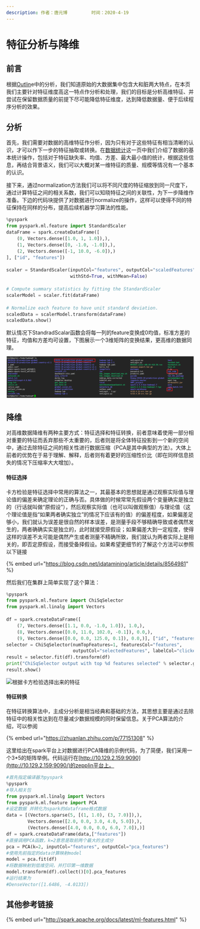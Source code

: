 ```yaml
---
description: 作者：唐元博         时间：2020-4-19
---
```


# 特征分析与降维

## 前言

根据[Outlin](outline.md)e中的分析，我们知道原始的大数据集中包含大和脏两大特点，在本页我们主要针对特征维度高这一特点作分析和处理，我们的目标是分析高维特征、并尝试在保留数据质量的前提下尽可能降低特征维度，达到降低数据量、便于后续程序分析的效果。

## 分析

首先，我们需要对数据的高维特征作分析，因为只有对于这些特征有相当清晰的认识，才可以作下一步的特征抽取或转换。在[数据统计](shu-ju-yu-chu-li-zhi-tong-ji-fen-xi.md)这一页中我们介绍了数据的基本统计操作，包括对于特征缺失率、均值、方差、最大最小值的统计，根据这些信息，再结合背景语义，我们可以大概对某一维特征的质量、规模等情况有一个基本的认识。

接下来，通过normalization方法我们可以将不同尺度的特征缩放到同一尺度下，通过计算特征之间的相关系数，我们可以知晓特征之间的关联性，为下一步降维作准备。下边的代码块提供了对数据进行normalize的操作，这样可以使得不同的特征保持在同样的分布，提高后续机器学习算法的性能。

```python
%pyspark
from pyspark.ml.feature import StandardScaler
dataFrame = spark.createDataFrame([
    (0, Vectors.dense([1.0, 1, 1.0]),),
    (1, Vectors.dense([0, -1.0, -1.0]),),
    (2, Vectors.dense([-1, 10.0, -6.0]),)
], ["id", "features"])

scaler = StandardScaler(inputCol="features", outputCol="scaledFeatures",
                        withStd=True, withMean=False)

# Compute summary statistics by fitting the StandardScaler
scalerModel = scaler.fit(dataFrame)

# Normalize each feature to have unit standard deviation.
scaledData = scalerModel.transform(dataFrame)
scaledData.show()
```

默认情况下StandradScalar函数会将每一列的feature变换成0均值，标准方差的特征，均值和方差均可设置，下图展示一个3维矩阵的变换结果，更高维的数据同理。

![&#x5BF9;&#x7279;&#x5F81;&#x8FDB;&#x884C;&#x6807;&#x51C6;&#x5316;](../.gitbook/assets/image%20%282%29.png)

## 降维

对高维数据降维有两种主要方式：特征选择和特征转换，前者意味着使用一部分相对重要的特征而丢弃那些不太重要的，后者则是将全体特征投影到一个新的空间中，通过去除特征之间的相关性进行数据压缩（PCA是其中典型的方法）。大体上前者的优势在于易于理解、解释，后者则有着更好的压缩性价比（即在同样信息损失的情况下压缩率大大增加）。

#### 特征选择

卡方检验是特征选择中常用的算法之一，其最基本的思想就是通过观察实际值与理论值的偏差来确定理论的正确与否。具体做的时候常常先假设两个变量确实是独立的（行话就叫做“原假设”），然后观察实际值（也可以叫做观察值）与理论值（这个理论值是指“如果两者确实独立”的情况下应该有的值）的偏差程度，如果偏差足够小，我们就认为误差是很自然的样本误差，是测量手段不够精确导致或者偶然发生的，两者确确实实是独立的，此时就接受原假设；如果偏差大到一定程度，使得这样的误差不太可能是偶然产生或者测量不精确所致，我们就认为两者实际上是相关的，即否定原假设，而接受备择假设。如果希望更细节的了解这个方法可以参照以下链接

{% embed url="https://blog.csdn.net/idatamining/article/details/8564981" %}

然后我们在集群上简单实现了这个算法：

```python
%pyspark
from pyspark.ml.feature import ChiSqSelector
from pyspark.ml.linalg import Vectors

df = spark.createDataFrame([
    (7, Vectors.dense([1.1, 0.0, -1.0, 1.0]), 1.0,),
    (8, Vectors.dense([0.0, 11.0, 102.0, -0.1]), 0.0,),
    (9, Vectors.dense([0.0, 0.0, 125.0, 0.1]), 0.0,)], ["id", "features", "clicked"])
selector = ChiSqSelector(numTopFeatures=1, featuresCol="features",
                         outputCol="selectedFeatures", labelCol="clicked")
result = selector.fit(df).transform(df)
print("ChiSqSelector output with top %d features selected" % selector.getNumTopFeatures())
result.show()
```

![&#x6839;&#x636E;&#x5361;&#x65B9;&#x68C0;&#x9A8C;&#x9009;&#x62E9;&#x51FA;&#x6765;&#x7684;&#x7279;&#x5F81;](../.gitbook/assets/image%20%2830%29.png)

#### 特征转换

在特征转换算法中，主成分分析是相当经典和基础的方法，其思想主要是通过去除特征中的相关性达到在尽量减少数据规模的同时保留信息。关于PCA算法的介绍，可以参阅

{% embed url="https://zhuanlan.zhihu.com/p/77151308" %}



这里给出在spark平台上对数据进行PCA降维的示例代码，为了简便，我们采用一个3\*5的矩阵举例。代码运行在[http://10.129.2.159:9090](http://10.129.2.159:9090/)的zepplin平台上。

```python
#首先指定编译器为pyspark
%pyspark 
#导入相关包
from pyspark.ml.linalg import Vectors 
from pyspark.ml.feature import PCA 
#设定数据 并转化为spark的dataframe格式数据
data = [(Vectors.sparse(5, [(1, 1.0), (3, 7.0)]),), 
        Vectors.dense([2.0, 0.0, 3.0, 4.0, 5.0]),), 
        (Vectors.dense([4.0, 0.0, 0.0, 6.0, 7.0]),)] 
df = spark.createDataFrame(data,["features"]) 
#直接调用PCA函数，k=2意思是取前两个最大的主成分
pca = PCA(k=2, inputCol="features", outputCol="pca_features") 
#使用先前指定的data计算映射model
model = pca.fit(df) 
#将数据映射到低维空间，并打印第一维数据
model.transform(df).collect()[0].pca_features
#运行结果为
#DenseVector([1.6486, -4.0133])
```

## 其他参考链接

{% embed url="http://spark.apache.org/docs/latest/ml-features.html" %}

